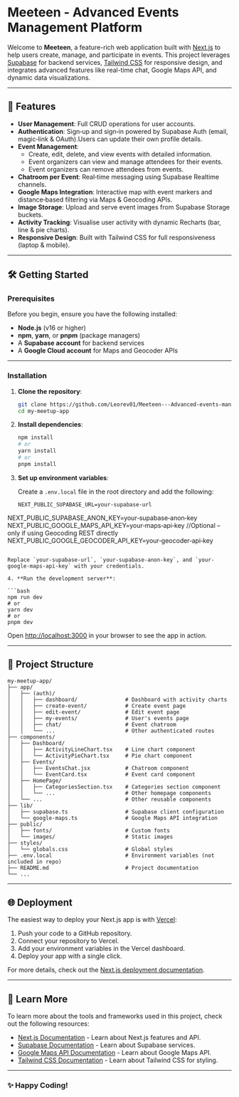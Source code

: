 # Meeteen - Advanced Events Management Platform

Welcome to **Meeteen**, a feature-rich web application built with [Next.js](https://nextjs.org) to help users create, manage, and participate in events. This project leverages [Supabase](https://supabase.com/) for backend services, [Tailwind CSS](https://tailwindcss.com/) for responsive design, and integrates advanced features like real-time chat, Google Maps API, and dynamic data visualizations.

---

## 🚀 Features

- **User Management**: Full CRUD operations for user accounts.
- **Authentication**: Sign‑up and sign‑in powered by Supabase Auth (email, magic‑link & OAuth).Users can update their own profile details.
- **Event Management**: 
  - Create, edit, delete, and view events with detailed information.
  - Event organizers can view and manage attendees for their events.
  - Event organizers can remove attendees from events.
- **Chatroom per Event**: Real‑time messaging using Supabase Realtime channels.
- **Google Maps Integration**: Interactive map with event markers and distance‑based filtering via Maps & Geocoding APIs.
- **Image Storage**: Upload and serve event images from Supabase Storage buckets.
- **Activity Tracking**: Visualise user activity with dynamic Recharts (bar, line & pie charts).
- **Responsive Design**: Built with Tailwind CSS for full responsiveness (laptop & mobile).

---

## 🛠 Getting Started

### Prerequisites

Before you begin, ensure you have the following installed:

- **Node.js** (v16 or higher)
- **npm**, **yarn**, or **pnpm** (package managers)
- A **Supabase account** for backend services
- A **Google Cloud account** for Maps and Geocoder APIs

---

### Installation

1. **Clone the repository**:

   ```bash
   git clone https://github.com/Leorev01/Meeteen---Advanced-events-management-platform
   cd my-meetup-app
   ```

2. **Install dependencies**:

   ```bash
   npm install
   # or
   yarn install
   # or
   pnpm install
   ```

3. **Set up environment variables**:

   Create a `.env.local` file in the root directory and add the following:

   ```env
   NEXT_PUBLIC_SUPABASE_URL=your‑supabase‑url
  NEXT_PUBLIC_SUPABASE_ANON_KEY=your‑supabase‑anon‑key
  NEXT_PUBLIC_GOOGLE_MAPS_API_KEY=your‑maps‑api‑key
  //Optional – only if using Geocoding REST directly
  NEXT_PUBLIC_GOOGLE_GEOCODER_API_KEY=your‑geocoder‑api‑key
   ```

   Replace `your-supabase-url`, `your-supabase-anon-key`, and `your-google-maps-api-key` with your credentials.

4. **Run the development server**:

   ```bash
   npm run dev
   # or
   yarn dev
   # or
   pnpm dev
   ```

   Open [http://localhost:3000](http://localhost:3000) in your browser to see the app in action.

---

## 📂 Project Structure

```plaintext
my-meetup-app/
├── app/
│   ├── (auth)/
│   │   ├── dashboard/               # Dashboard with activity charts
│   │   ├── create-event/            # Create event page
│   │   ├── edit-event/              # Edit event page
│   │   ├── my-events/               # User's events page
│   │   ├── chat/                    # Event chatroom
│   │   └── ...                      # Other authenticated routes
├── components/
│   ├── Dashboard/
│   │   ├── ActivityLineChart.tsx    # Line chart component
│   │   └── ActivityPieChart.tsx     # Pie chart component
│   ├── Events/
│   │   ├── EventsChat.jsx           # Chatroom component
│   │   └── EventCard.tsx            # Event card component
│   ├── HomePage/
│   │   ├── CategoriesSection.tsx    # Categories section component
│   │   └── ...                      # Other homepage components
│   └── ...                          # Other reusable components
├── lib/
│   ├── supabase.ts                  # Supabase client configuration
│   └── google-maps.ts               # Google Maps API integration
├── public/
│   ├── fonts/                       # Custom fonts
│   └── images/                      # Static images
├── styles/
│   └── globals.css                  # Global styles
├── .env.local                       # Environment variables (not included in repo)
├── README.md                        # Project documentation
└── ...
```

---

## 🌐 Deployment

The easiest way to deploy your Next.js app is with [Vercel](https://vercel.com/):

1. Push your code to a GitHub repository.
2. Connect your repository to Vercel.
3. Add your environment variables in the Vercel dashboard.
4. Deploy your app with a single click.

For more details, check out the [Next.js deployment documentation](https://nextjs.org/docs/app/building-your-application/deploying).

---

## 📖 Learn More

To learn more about the tools and frameworks used in this project, check out the following resources:

- [Next.js Documentation](https://nextjs.org/docs) - Learn about Next.js features and API.
- [Supabase Documentation](https://supabase.com/docs) - Learn about Supabase services.
- [Google Maps API Documentation](https://developers.google.com/maps/documentation) - Learn about Google Maps API.
- [Tailwind CSS Documentation](https://tailwindcss.com/docs) - Learn about Tailwind CSS for styling.

---


### ✨ Happy Coding!
